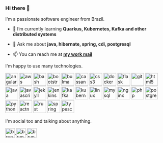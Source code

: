 ### Hi there 👋

I'm a passionate software engineer from Brazil.

- 🌱 I’m currently learning **Quarkus, Kubernetes, Kafka and other distributed systems**

- 💬 Ask me about **java, hibernate, spring, cdi, postgresql**

- 📫 You can reach me at **[my work mail](mailto:me@brunoleonardo.dev)**

I'm happy to use many technologies.

<p align="left">
  <img src="https://devicons.github.io/devicon/devicon.git/icons/angularjs/angularjs-original.svg" alt="angular" width="40" height="40" />
  <img src="https://devicons.github.io/devicon/devicon.git/icons/amazonwebservices/amazonwebservices-original-wordmark.svg" alt="aws" width="40" height="40" />
  <img src="https://www.vectorlogo.zone/logos/gnu_bash/gnu_bash-icon.svg" alt="bash" width="40" height="40" />
  <img src="https://devicons.github.io/devicon/devicon.git/icons/bootstrap/bootstrap-plain.svg" alt="bootstrap" width="40" height="40" />
  <img src="https://raw.githubusercontent.com/gilbarbara/logos/804dc257b59e144eaca5bc6ffd16949752c6f789/logos/bulma.svg" alt="bulma" width="40" height="40" />
  <img src="https://www.vectorlogo.zone/logos/apache_cassandra/apache_cassandra-icon.svg" alt="cassandra" width="40" height="40" />
  <img src="https://devicons.github.io/devicon/devicon.git/icons/css3/css3-original-wordmark.svg" alt="css3" width="40" height="40" />
  <img src="https://devicons.github.io/devicon/devicon.git/icons/docker/docker-original-wordmark.svg" alt="docker" width="40" height="40" />
  <img src="https://www.vectorlogo.zone/logos/pocoo_flask/pocoo_flask-icon.svg" alt="flask" width="40" height="40" />
  <img src="https://www.vectorlogo.zone/logos/git-scm/git-scm-icon.svg" alt="git" width="40" height="40" />
  <img src="https://devicons.github.io/devicon/devicon.git/icons/html5/html5-original-wordmark.svg" alt="html5" width="40" height="40" />
  <img src="https://devicons.github.io/devicon/devicon.git/icons/java/java-original-wordmark.svg" alt="java" width="40" height="40" />
  <img src="https://devicons.github.io/devicon/devicon.git/icons/javascript/javascript-original.svg" alt="javascript" width="40" height="40" />
  <img src="https://www.vectorlogo.zone/logos/jekyllrb/jekyllrb-icon.svg" alt="jekyll" width="40" height="40" />
  <img src="https://www.vectorlogo.zone/logos/jenkins/jenkins-icon.svg" alt="jenkins" width="40" height="40" />
  <img src="https://www.vectorlogo.zone/logos/apache_kafka/apache_kafka-icon.svg" alt="kafka" width="40" height="40" />
  <img src="https://www.vectorlogo.zone/logos/kubernetes/kubernetes-icon.svg" alt="kubernetes" width="40" height="40" />
  <img src="https://devicons.github.io/devicon/devicon.git/icons/linux/linux-original.svg" alt="linux" width="40" height="40" />
  <img src="https://devicons.github.io/devicon/devicon.git/icons/mysql/mysql-original-wordmark.svg" alt="mysql" width="40" height="40" />
  <img src="https://devicons.github.io/devicon/devicon.git/icons/nginx/nginx-original.svg" alt="nginx" width="40" height="40" />
  <img src="https://devicons.github.io/devicon/devicon.git/icons/php/php-original.svg" alt="php" width="40" height="40" />
  <img src="https://devicons.github.io/devicon/devicon.git/icons/postgresql/postgresql-original-wordmark.svg" alt="postgresql" width="40" height="40" />
  <img src="https://devicons.github.io/devicon/devicon.git/icons/python/python-original.svg" alt="python" width="40" height="40" />
  <img src="https://reactnative.dev/img/header_logo.svg" alt="reactnative" width="40" height="40" />
  <img src="https://devicons.github.io/devicon/devicon.git/icons/rust/rust-plain.svg" alt="rust" width="40" height="40" />
  <img src="https://www.vectorlogo.zone/logos/springio/springio-icon.svg" alt="spring" width="40" height="40" />
  <img src="https://devicons.github.io/devicon/devicon.git/icons/typescript/typescript-original.svg" alt="typescript" width="40" height="40" />
</p>

I'm social too and talking about anything.

<p align="left">
  <a href="https://dev.to/brunolmfg" target="blank">
    <img align="center" src="https://cdn.jsdelivr.net/npm/simple-icons@3.0.1/icons/dev-dot-to.svg" alt="brunolmfg" height="30" width="30" />
  </a>
  <a href="https://twitter.com/brunolmfg" target="blank">
    <img align="center" src="https://cdn.jsdelivr.net/npm/simple-icons@3.0.1/icons/twitter.svg" alt="brunolmfg" height="30" width="30" />
  </a>
  <a href="https://linkedin.com/in/brunolmfg" target="blank">
    <img align="center" src="https://cdn.jsdelivr.net/npm/simple-icons@3.0.1/icons/linkedin.svg" alt="brunolmfg" height="30" width="30" />
  </a>
</p>
